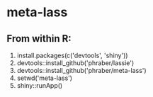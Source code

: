 # meta-lass

## From within R:
1. install.packages(c('devtools', 'shiny'))
1. devtools::install_github('phraber/lassie')
1. devtools::install_github('phraber/meta-lass')
1. setwd('meta-lass')
1. shiny::runApp()
